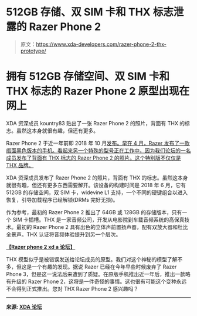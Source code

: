 # 512GB 存储、双 SIM 卡和 THX 标志泄露的 Razer Phone 2

> 原文：<https://www.xda-developers.com/razer-phone-2-thx-prototype/>

# 拥有 512GB 存储空间、双 SIM 卡和 THX 标志的 Razer Phone 2 原型出现在网上

XDA 资深成员 kountry83 贴出了一张 Razer Phone 2 的照片，背面有 THX 的标志。虽然这本身就很有趣，但还有更多。

Razer Phone 2 于近一年前即 2018 年 10 月[发布。早在 4 月，Razer 发布了一款缎面黑色版本的手机。看起来另一个特殊的型号正在工作中，因为我们论坛的一名成员发布了背面有 THX 标志的 Razer Phone 2 的照片。这个特别版不仅仅是 THX 品牌。](https://www.xda-developers.com/razer-phone-2-hands-on-video/)

XDA 资深成员发布了 Razer Phone 2 的照片，背面有 THX 的标志。虽然这本身就很有趣，但还有更多东西需要解开。该设备的构建时间是 2018 年 6 月，它有 512GB 的存储空间，双 SIM 卡，widevine L1 支持，一个不同的硬键组合以进入恢复，引导加载程序已经解锁(DRMs 完好无损)。

作为参考，最初的 Razer Phone 2 推出了 64GB 或 128GB 的存储版本，只有一个 SIM 卡插槽。THX 是一家音频公司，开发从电影院到车载音频系统的高保真技术。最初的 Razer Phone 2 具有出色的立体声前置扬声器，配有双放大器和杜比全景声。THX 认证将音频体验提升到另一个层次。

**[【Razer phone 2 xd a 论坛】](https://forum.xda-developers.com/razer-phone-2)**

THX 模型似乎是被错误发送给论坛成员的原型。我们对这个神秘的模型了解不多，但这是一个有趣的发现。据说 Razer 已经在今年早些时候废弃了 Razer Phone 3，但是这一说法后来遭到了质疑。在原版手机推出近一年后，推出一款略有升级的 Razer Phone 2，这将是一件奇怪的事情。这也很有可能这个变种永远不会得到正式推出。您对 THX Razer Phone 2 感兴趣吗？

* * *

**来源: [XDA 论坛](https://forum.xda-developers.com/razer-phone-2/help/razer-phone-2-thx-branding-t3954305/)**